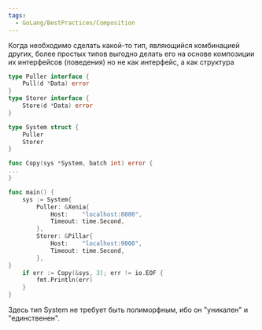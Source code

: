 ```yaml
---
tags:
  - GoLang/BestPractices/Composition
---
```

Когда необходимо сделать какой-то тип, являющийся комбинацией других, более простых типов выгодно делать его на основе композиции их интерфейсов (поведения) но не как интерфейс, а как структура

```go
type Puller interface {
    Pull(d *Data) error
}
type Storer interface {
    Store(d *Data) error
}
```

```go
type System struct {
    Puller
    Storer 
}

func Copy(sys *System, batch int) error {
...
}

```

```go
func main() {
    sys := System{
        Puller: &Xenia{
            Host:    "localhost:8000",
            Timeout: time.Second,
        },
        Storer: &Pillar{
            Host:    "localhost:9000",
            Timeout: time.Second,
        },
}
    if err := Copy(&sys, 3); err != io.EOF {
        fmt.Println(err)
    } 
}
```

Здесь тип System не требует быть полиморфным, ибо он "уникален" и "единственен".